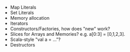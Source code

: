 - Map Literals
- Set Literals
- Memory allocation
- Iterators
- Constructors/Factories, how does "new" work?
- Slices for Arrays and Memories? e.g. a[0:3] = [0,1,2,3].
- Scala-style "val a = ..."?
- Destructors